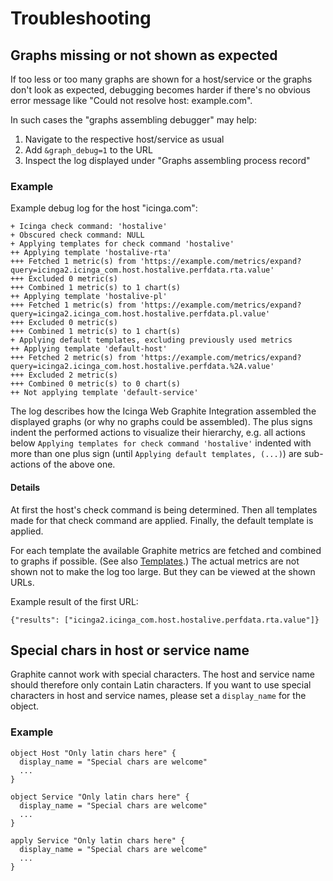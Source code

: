 # <a id="Troubleshooting"></a>Troubleshooting

## Graphs missing or not shown as expected

If too less or too many graphs are shown for a host/service or the graphs don't
look as expected, debugging becomes harder if there's no obvious error message
like "Could not resolve host: example.com".

In such cases the "graphs assembling debugger" may help:

1. Navigate to the respective host/service as usual
2. Add `&graph_debug=1` to the URL
3. Inspect the log displayed under "Graphs assembling process record"

### Example

Example debug log for the host "icinga.com":

```
+ Icinga check command: 'hostalive'
+ Obscured check command: NULL
+ Applying templates for check command 'hostalive'
++ Applying template 'hostalive-rta'
+++ Fetched 1 metric(s) from 'https://example.com/metrics/expand?query=icinga2.icinga_com.host.hostalive.perfdata.rta.value'
+++ Excluded 0 metric(s)
+++ Combined 1 metric(s) to 1 chart(s)
++ Applying template 'hostalive-pl'
+++ Fetched 1 metric(s) from 'https://example.com/metrics/expand?query=icinga2.icinga_com.host.hostalive.perfdata.pl.value'
+++ Excluded 0 metric(s)
+++ Combined 1 metric(s) to 1 chart(s)
+ Applying default templates, excluding previously used metrics
++ Applying template 'default-host'
+++ Fetched 2 metric(s) from 'https://example.com/metrics/expand?query=icinga2.icinga_com.host.hostalive.perfdata.%2A.value'
+++ Excluded 2 metric(s)
+++ Combined 0 metric(s) to 0 chart(s)
++ Not applying template 'default-service'
```

The log describes how the Icinga Web Graphite Integration assembled the
displayed graphs (or why no graphs could be assembled). The plus signs indent
the performed actions to visualize their hierarchy, e.g. all actions below
`Applying templates for check command 'hostalive'` indented with more than one
plus sign (until `Applying default templates, (...)`) are sub-actions of the
above one.

#### Details

At first the host's check command is being determined. Then all templates made
for that check command are applied. Finally, the default template is applied.

For each template the available Graphite metrics are fetched and combined to
graphs if possible. (See also [Templates](04-Templates.md).) The actual metrics
are not shown not to make the log too large. But they can be viewed at the shown
URLs.

Example result of the first URL:

```
{"results": ["icinga2.icinga_com.host.hostalive.perfdata.rta.value"]}
```

## Special chars in host or service name

Graphite cannot work with special characters. The host and service name should
therefore only contain Latin characters. If you want to use special characters
in host and service names, please set a `display_name` for the object.

### Example

```
object Host "Only latin chars here" {
  display_name = "Special chars are welcome"
  ...
}

object Service "Only latin chars here" {
  display_name = "Special chars are welcome"
  ...
}

apply Service "Only latin chars here" {
  display_name = "Special chars are welcome"
  ...
}
```
